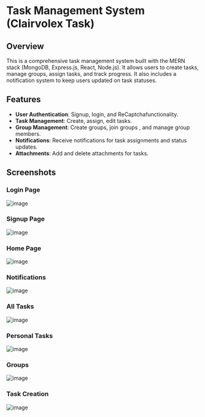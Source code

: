 # Task Management System (Clairvolex Task)

## Overview
This is a comprehensive task management system built with the MERN stack (MongoDB, Express.js, React, Node.js). It allows users to create tasks, manage groups, assign tasks, and track progress. It also includes a notification system to keep users updated on task statuses.

## Features

- **User Authentication**: Signup, login, and ReCaptchafunctionality.
- **Task Management**: Create, assign, edit tasks.
- **Group Management**: Create groups, join groups , and manage group members.
- **Notifications**: Receive notifications for task assignments and status updates.
- **Attachments**: Add and delete attachments for tasks.

## Screenshots

### Login Page
![image](https://github.com/user-attachments/assets/b6d3d4ef-9673-46b7-be66-7e4c69d0f159)

### Signup Page
![image](https://github.com/user-attachments/assets/0dfc191f-6e85-453b-8e2c-c9b776819c51)

### Home Page
![image](https://github.com/user-attachments/assets/4995c846-e660-42f4-943e-f91f237d013a)

### Notifications
![image](https://github.com/user-attachments/assets/206c06c6-3aa2-4978-9bd7-1bbf7b6eb84c)

### All Tasks
![image](https://github.com/user-attachments/assets/bfb80ede-7c07-46af-9149-0958f02659f4)

### Personal Tasks
![image](https://github.com/user-attachments/assets/da1804a1-0ee1-48ef-9bb8-a20b12323cdc)

### Groups 
![image](https://github.com/user-attachments/assets/26c5c762-c05b-4aa9-acd0-3da32a5ca6d9)

### Task Creation
![image](https://github.com/user-attachments/assets/6d759447-e36b-48e0-a3fb-b457febdb6da)

